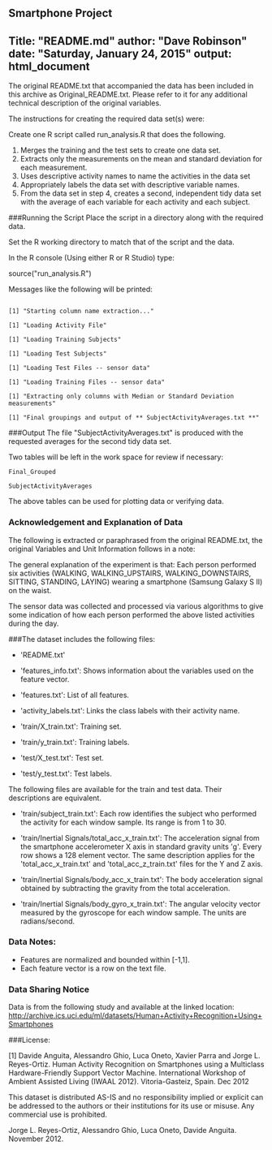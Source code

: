 Smartphone Project
---
Title: "README.md"
author: "Dave Robinson"
date: "Saturday, January 24, 2015"
output: html_document
---

The original README.txt that accompanied the data has been included in this archive as Original_README.txt. Please refer to it for any additional technical description of the original variables.

The instructions for creating the required data set(s) were:

Create one R script called run_analysis.R that does the following. 

1. Merges the training and the test sets to create one data set.
2. Extracts only the measurements on the mean and standard deviation for each measurement. 
3. Uses descriptive activity names to name the activities in the data set
4. Appropriately labels the data set with descriptive variable names. 
5. From the data set in step 4, creates a second, independent tidy data set with the average of each variable for each activity and each subject.

###Running the Script
Place the script in a directory along with the required data.

Set the R working directory to match that of the script and the data.

In the R console (Using either R or R Studio) type:

source("run_analysis.R")

Messages like the following will be printed:

```

[1] "Starting column name extraction..."

[1] "Loading Activity File"

[1] "Loading Training Subjects"

[1] "Loading Test Subjects"

[1] "Loading Test Files -- sensor data"

[1] "Loading Training Files -- sensor data"

[1] "Extracting only columns with Median or Standard Deviation measurements"

[1] "Final groupings and output of ** SubjectActivityAverages.txt **"
```

###Output
The file "SubjectActivityAverages.txt" is produced with the requested averages for the second tidy data set.

Two tables will be left in the work space for review if necessary:

```
Final_Grouped

SubjectActivityAverages
```

The above tables can be used for plotting data or verifying data.

### Acknowledgement and Explanation of Data

The following is extracted or paraphrased from the original README.txt, the original Variables and Unit Information follows in a note:

The general explanation of the experiment is that: Each person performed six activities (WALKING, WALKING\_UPSTAIRS, WALKING\_DOWNSTAIRS, SITTING, STANDING, LAYING) wearing a smartphone (Samsung Galaxy S II) on the waist. 

The sensor data was collected and processed via various algorithms to give some indication of how each person performed the above listed activities during the day. 

###The dataset includes the following files:

- 'README.txt'

- 'features_info.txt': Shows information about the variables used on the feature vector.

- 'features.txt': List of all features.

- 'activity_labels.txt': Links the class labels with their activity name.

- 'train/X_train.txt': Training set.

- 'train/y_train.txt': Training labels.

- 'test/X_test.txt': Test set.

- 'test/y_test.txt': Test labels.

The following files are available for the train and test data. Their descriptions are equivalent. 

- 'train/subject_train.txt': Each row identifies the subject who performed the activity for each window sample. Its range is from 1 to 30. 

- 'train/Inertial Signals/total\_acc\_x_train.txt': The acceleration signal from the smartphone accelerometer X axis in standard gravity units 'g'. Every row shows a 128 element vector. The same description applies for the 'total_acc_x_train.txt' and 'total_acc_z_train.txt' files for the Y and Z axis. 

- 'train/Inertial Signals/body_acc_x_train.txt': The body acceleration signal obtained by subtracting the gravity from the total acceleration. 

- 'train/Inertial Signals/body_gyro_x_train.txt': The angular velocity vector measured by the gyroscope for each window sample. The units are radians/second. 

### Data Notes: 

- Features are normalized and bounded within [-1,1].
- Each feature vector is a row on the text file.


### Data Sharing Notice

Data is from the following study and available at the linked location:
http://archive.ics.uci.edu/ml/datasets/Human+Activity+Recognition+Using+Smartphones

###License:

[1] Davide Anguita, Alessandro Ghio, Luca Oneto, Xavier Parra and Jorge L. Reyes-Ortiz. Human Activity Recognition on Smartphones using a Multiclass Hardware-Friendly Support Vector Machine. International Workshop of Ambient Assisted Living (IWAAL 2012). Vitoria-Gasteiz, Spain. Dec 2012


This dataset is distributed AS-IS and no responsibility implied or explicit can be addressed to the authors or their institutions for its use or misuse. Any commercial use is prohibited.

Jorge L. Reyes-Ortiz, Alessandro Ghio, Luca Oneto, Davide Anguita. November 2012.


